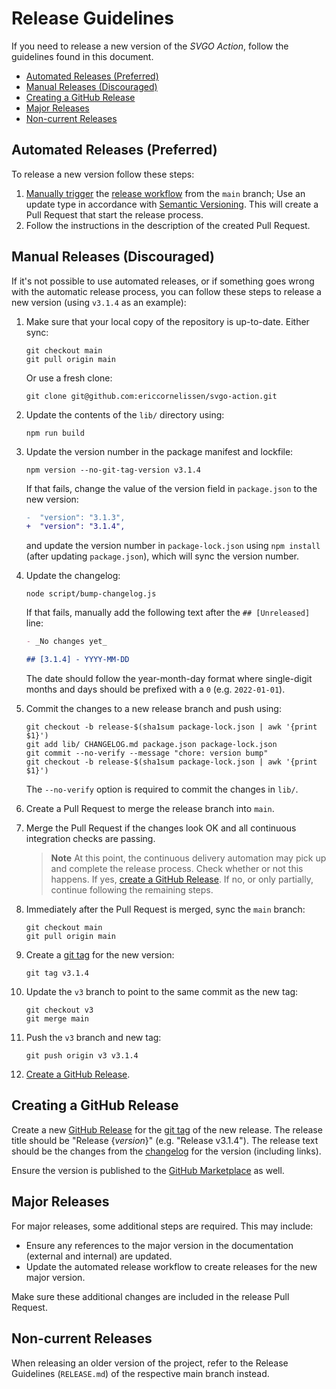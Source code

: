 # Release Guidelines

If you need to release a new version of the _SVGO Action_, follow the guidelines
found in this document.

- [Automated Releases (Preferred)](#automated-releases-preferred)
- [Manual Releases (Discouraged)](#manual-releases-discouraged)
- [Creating a GitHub Release](#creating-a-github-release)
- [Major Releases](#major-releases)
- [Non-current Releases](#non-current-releases)

## Automated Releases (Preferred)

To release a new version follow these steps:

1. [Manually trigger] the [release workflow] from the `main` branch; Use an
   update type in accordance with [Semantic Versioning]. This will create a Pull
   Request that start the release process.
1. Follow the instructions in the description of the created Pull Request.

## Manual Releases (Discouraged)

If it's not possible to use automated releases, or if something goes wrong with
the automatic release process, you can follow these steps to release a new
version (using `v3.1.4` as an example):

1. Make sure that your local copy of the repository is up-to-date. Either sync:

   ```shell
   git checkout main
   git pull origin main
   ```

   Or use a fresh clone:

   ```shell
   git clone git@github.com:ericcornelissen/svgo-action.git
   ```

1. Update the contents of the `lib/` directory using:

   ```shell
   npm run build
   ```

1. Update the version number in the package manifest and lockfile:

   ```shell
   npm version --no-git-tag-version v3.1.4
   ```

   If that fails, change the value of the version field in `package.json` to the
   new version:

   ```diff
   -  "version": "3.1.3",
   +  "version": "3.1.4",
   ```

   and update the version number in `package-lock.json` using `npm install`
   (after updating `package.json`), which will sync the version number.

1. Update the changelog:

   ```shell
   node script/bump-changelog.js
   ```

   If that fails, manually add the following text after the `## [Unreleased]`
   line:

   ```markdown
   - _No changes yet_

   ## [3.1.4] - YYYY-MM-DD
   ```

   The date should follow the year-month-day format where single-digit months
   and days should be prefixed with a `0` (e.g. `2022-01-01`).

1. Commit the changes to a new release branch and push using:

   ```shell
   git checkout -b release-$(sha1sum package-lock.json | awk '{print $1}')
   git add lib/ CHANGELOG.md package.json package-lock.json
   git commit --no-verify --message "chore: version bump"
   git checkout -b release-$(sha1sum package-lock.json | awk '{print $1}')
   ```

   The `--no-verify` option is required to commit the changes in `lib/`.

1. Create a Pull Request to merge the release branch into `main`.

1. Merge the Pull Request if the changes look OK and all continuous integration
   checks are passing.

   > **Note** At this point, the continuous delivery automation may pick up and
   > complete the release process. Check whether or not this happens. If yes,
   > [create a GitHub Release]. If no, or only partially, continue following the
   > remaining steps.

1. Immediately after the Pull Request is merged, sync the `main` branch:

   ```shell
   git checkout main
   git pull origin main
   ```

1. Create a [git tag] for the new version:

   ```shell
   git tag v3.1.4
   ```

1. Update the `v3` branch to point to the same commit as the new tag:

   ```shell
   git checkout v3
   git merge main
   ```

1. Push the `v3` branch and new tag:

   ```shell
   git push origin v3 v3.1.4
   ```

1. [Create a GitHub Release].

## Creating a GitHub Release

Create a new [GitHub Release] for the [git tag] of the new release. The release
title should be "Release {_version_}" (e.g. "Release v3.1.4"). The release text
should be the changes from the [changelog] for the version (including links).

Ensure the version is published to the [GitHub Marketplace] as well.

## Major Releases

For major releases, some additional steps are required. This may include:

- Ensure any references to the major version in the documentation (external and
  internal) are updated.
- Update the automated release workflow to create releases for the new major
  version.

Make sure these additional changes are included in the release Pull Request.

## Non-current Releases

When releasing an older version of the project, refer to the Release Guidelines
(`RELEASE.md`) of the respective main branch instead.

[changelog]: ./CHANGELOG.md
[create a gitHub release]: #creating-a-github-release
[git tag]: https://git-scm.com/book/en/v2/Git-Basics-Tagging
[github marketplace]: https://github.com/marketplace
[github release]: https://github.com/ericcornelissen/svgo-action/releases
[manually trigger]: https://docs.github.com/en/actions/managing-workflow-runs/manually-running-a-workflow
[release workflow]: ./.github/workflows/release.yml
[semantic versioning]: https://semver.org/spec/v2.0.0.html
